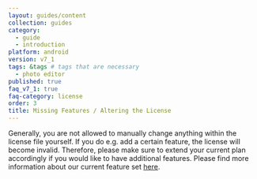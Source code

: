 ```yaml
---
layout: guides/content
collection: guides
category:
  - guide
  - introduction
platform: android
version: v7_1
tags: &tags # tags that are necessary
  - photo editor
published: true
faq_v7_1: true
faq-category: license
order: 3
title: Missing Features / Altering the License
---
```


Generally, you are not allowed to manually change anything within the license file yourself. If you do e.g. add a certain feature, the license will become invalid. Therefore, please make sure to extend your current plan accordingly if you would like to have additional features. Please find more information about our current feature set [here](https://photoeditorsdk.com/features/).